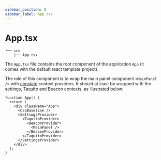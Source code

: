 ```yaml
---
sidebar_position: 0
sidebar_label: App.tsx
---
```


# App.tsx

```
└── src
    ├── App.tsx
```

The `App.tsx` file contains the root component of the application `App` (it comes with the default react template project).

The role of this component is to wrap the main panel component `<MainPanel />` with [constate](/docs/dapps/project/#store) context providers. It should at least be wrapped with the settings, Taquito and Beacon contexts, as illustrated below:

```tsx
function App() {
  return (
    <div className="App">
      <CssBaseline />
      <SettingsProvider>
        <TaquitoProvider>
          <BeaconProvider>
            <MainPanel />
          </BeaconProvider>
        </TaquitoProvider>
      </SettingsProvider>
    </div>
  );
}
```
